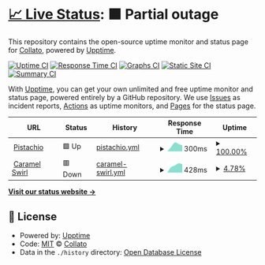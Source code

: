 # [📈 Live Status](https://collato.github.io/status): <!--live status--> **🟧 Partial outage**

This repository contains the open-source uptime monitor and status page for [Collato](https://collato.com), powered by [Upptime](https://github.com/upptime/upptime).

[![Uptime CI](https://github.com/collato/status/workflows/Uptime%20CI/badge.svg)](https://github.com/collato/status/actions?query=workflow%3A%22Uptime+CI%22)
[![Response Time CI](https://github.com/collato/status/workflows/Response%20Time%20CI/badge.svg)](https://github.com/collato/status/actions?query=workflow%3A%22Response+Time+CI%22)
[![Graphs CI](https://github.com/collato/status/workflows/Graphs%20CI/badge.svg)](https://github.com/collato/status/actions?query=workflow%3A%22Graphs+CI%22)
[![Static Site CI](https://github.com/collato/status/workflows/Static%20Site%20CI/badge.svg)](https://github.com/collato/status/actions?query=workflow%3A%22Static+Site+CI%22)
[![Summary CI](https://github.com/collato/status/workflows/Summary%20CI/badge.svg)](https://github.com/collato/status/actions?query=workflow%3A%22Summary+CI%22)

With [Upptime](https://upptime.js.org), you can get your own unlimited and free uptime monitor and status page, powered entirely by a GitHub repository. We use [Issues](https://github.com/collato/status/issues) as incident reports, [Actions](https://github.com/collato/status/actions) as uptime monitors, and [Pages](https://collato.github.io/status) for the status page.

<!--start: status pages-->
<!-- This summary is generated by Upptime (https://github.com/upptime/upptime) -->
<!-- Do not edit this manually, your changes will be overwritten -->
<!-- prettier-ignore -->
| URL | Status | History | Response Time | Uptime |
| --- | ------ | ------- | ------------- | ------ |
| <img alt="" src="https://icons.duckduckgo.com/ip3/app.collato.com.ico" height="13"> [Pistachio](https://app.collato.com/health-check) | 🟩 Up | [pistachio.yml](https://github.com/collato/status/commits/HEAD/history/pistachio.yml) | <details><summary><img alt="Response time graph" src="./graphs/pistachio/response-time-week.png" height="20"> 300ms</summary><br><a href="https://collato.github.io/status/history/pistachio"><img alt="Response time 300" src="https://img.shields.io/endpoint?url=https%3A%2F%2Fraw.githubusercontent.com%2Fcollato%2Fstatus%2FHEAD%2Fapi%2Fpistachio%2Fresponse-time.json"></a><br><a href="https://collato.github.io/status/history/pistachio"><img alt="24-hour response time 300" src="https://img.shields.io/endpoint?url=https%3A%2F%2Fraw.githubusercontent.com%2Fcollato%2Fstatus%2FHEAD%2Fapi%2Fpistachio%2Fresponse-time-day.json"></a><br><a href="https://collato.github.io/status/history/pistachio"><img alt="7-day response time 300" src="https://img.shields.io/endpoint?url=https%3A%2F%2Fraw.githubusercontent.com%2Fcollato%2Fstatus%2FHEAD%2Fapi%2Fpistachio%2Fresponse-time-week.json"></a><br><a href="https://collato.github.io/status/history/pistachio"><img alt="30-day response time 300" src="https://img.shields.io/endpoint?url=https%3A%2F%2Fraw.githubusercontent.com%2Fcollato%2Fstatus%2FHEAD%2Fapi%2Fpistachio%2Fresponse-time-month.json"></a><br><a href="https://collato.github.io/status/history/pistachio"><img alt="1-year response time 300" src="https://img.shields.io/endpoint?url=https%3A%2F%2Fraw.githubusercontent.com%2Fcollato%2Fstatus%2FHEAD%2Fapi%2Fpistachio%2Fresponse-time-year.json"></a></details> | <details><summary><a href="https://collato.github.io/status/history/pistachio">100.00%</a></summary><a href="https://collato.github.io/status/history/pistachio"><img alt="All-time uptime 100.00%" src="https://img.shields.io/endpoint?url=https%3A%2F%2Fraw.githubusercontent.com%2Fcollato%2Fstatus%2FHEAD%2Fapi%2Fpistachio%2Fuptime.json"></a><br><a href="https://collato.github.io/status/history/pistachio"><img alt="24-hour uptime 100.00%" src="https://img.shields.io/endpoint?url=https%3A%2F%2Fraw.githubusercontent.com%2Fcollato%2Fstatus%2FHEAD%2Fapi%2Fpistachio%2Fuptime-day.json"></a><br><a href="https://collato.github.io/status/history/pistachio"><img alt="7-day uptime 100.00%" src="https://img.shields.io/endpoint?url=https%3A%2F%2Fraw.githubusercontent.com%2Fcollato%2Fstatus%2FHEAD%2Fapi%2Fpistachio%2Fuptime-week.json"></a><br><a href="https://collato.github.io/status/history/pistachio"><img alt="30-day uptime 100.00%" src="https://img.shields.io/endpoint?url=https%3A%2F%2Fraw.githubusercontent.com%2Fcollato%2Fstatus%2FHEAD%2Fapi%2Fpistachio%2Fuptime-month.json"></a><br><a href="https://collato.github.io/status/history/pistachio"><img alt="1-year uptime 100.00%" src="https://img.shields.io/endpoint?url=https%3A%2F%2Fraw.githubusercontent.com%2Fcollato%2Fstatus%2FHEAD%2Fapi%2Fpistachio%2Fuptime-year.json"></a></details>
| <img alt="" src="https://icons.duckduckgo.com/ip3/api.collato.com.ico" height="13"> [Caramel Swirl](https://api.collato.com/healtch-check) | 🟥 Down | [caramel-swirl.yml](https://github.com/collato/status/commits/HEAD/history/caramel-swirl.yml) | <details><summary><img alt="Response time graph" src="./graphs/caramel-swirl/response-time-week.png" height="20"> 428ms</summary><br><a href="https://collato.github.io/status/history/caramel-swirl"><img alt="Response time 428" src="https://img.shields.io/endpoint?url=https%3A%2F%2Fraw.githubusercontent.com%2Fcollato%2Fstatus%2FHEAD%2Fapi%2Fcaramel-swirl%2Fresponse-time.json"></a><br><a href="https://collato.github.io/status/history/caramel-swirl"><img alt="24-hour response time 428" src="https://img.shields.io/endpoint?url=https%3A%2F%2Fraw.githubusercontent.com%2Fcollato%2Fstatus%2FHEAD%2Fapi%2Fcaramel-swirl%2Fresponse-time-day.json"></a><br><a href="https://collato.github.io/status/history/caramel-swirl"><img alt="7-day response time 428" src="https://img.shields.io/endpoint?url=https%3A%2F%2Fraw.githubusercontent.com%2Fcollato%2Fstatus%2FHEAD%2Fapi%2Fcaramel-swirl%2Fresponse-time-week.json"></a><br><a href="https://collato.github.io/status/history/caramel-swirl"><img alt="30-day response time 428" src="https://img.shields.io/endpoint?url=https%3A%2F%2Fraw.githubusercontent.com%2Fcollato%2Fstatus%2FHEAD%2Fapi%2Fcaramel-swirl%2Fresponse-time-month.json"></a><br><a href="https://collato.github.io/status/history/caramel-swirl"><img alt="1-year response time 428" src="https://img.shields.io/endpoint?url=https%3A%2F%2Fraw.githubusercontent.com%2Fcollato%2Fstatus%2FHEAD%2Fapi%2Fcaramel-swirl%2Fresponse-time-year.json"></a></details> | <details><summary><a href="https://collato.github.io/status/history/caramel-swirl">4.78%</a></summary><a href="https://collato.github.io/status/history/caramel-swirl"><img alt="All-time uptime 4.78%" src="https://img.shields.io/endpoint?url=https%3A%2F%2Fraw.githubusercontent.com%2Fcollato%2Fstatus%2FHEAD%2Fapi%2Fcaramel-swirl%2Fuptime.json"></a><br><a href="https://collato.github.io/status/history/caramel-swirl"><img alt="24-hour uptime 4.78%" src="https://img.shields.io/endpoint?url=https%3A%2F%2Fraw.githubusercontent.com%2Fcollato%2Fstatus%2FHEAD%2Fapi%2Fcaramel-swirl%2Fuptime-day.json"></a><br><a href="https://collato.github.io/status/history/caramel-swirl"><img alt="7-day uptime 4.78%" src="https://img.shields.io/endpoint?url=https%3A%2F%2Fraw.githubusercontent.com%2Fcollato%2Fstatus%2FHEAD%2Fapi%2Fcaramel-swirl%2Fuptime-week.json"></a><br><a href="https://collato.github.io/status/history/caramel-swirl"><img alt="30-day uptime 4.78%" src="https://img.shields.io/endpoint?url=https%3A%2F%2Fraw.githubusercontent.com%2Fcollato%2Fstatus%2FHEAD%2Fapi%2Fcaramel-swirl%2Fuptime-month.json"></a><br><a href="https://collato.github.io/status/history/caramel-swirl"><img alt="1-year uptime 4.78%" src="https://img.shields.io/endpoint?url=https%3A%2F%2Fraw.githubusercontent.com%2Fcollato%2Fstatus%2FHEAD%2Fapi%2Fcaramel-swirl%2Fuptime-year.json"></a></details>

<!--end: status pages-->

[**Visit our status website →**](https://collato.github.io/status)

## 📄 License

- Powered by: [Upptime](https://github.com/upptime/upptime)
- Code: [MIT](./LICENSE) © [Collato](https://collato.com)
- Data in the `./history` directory: [Open Database License](https://opendatacommons.org/licenses/odbl/1-0/)
